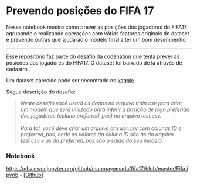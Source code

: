 # Prevendo posições do FIFA 17

Nesse notebook mostro como prever as posições dos jogadores do FIFA17 agrupando e realizando operações com várias features originais do dataset e prevendo outras que ajudarão o modelo final a ter um bom desempenho.
___
Esse repositório faz parte do desafio da [codenation](https://www.codenation.com.br/journey/data-science/challenge/mlearning-1.html) que tenta prever as posições dos jogadores do FIFA17. O dataset foi baixado de lá através de cadastro.

Um dataset parecido pode ser encontrado no [kaggle](https://www.kaggle.com/artimous/complete-fifa-2017-player-dataset-global). 

Segue descrição do desafio:

> *Neste desafio você usará os dados no arquivo train.csv para criar um modelo que será utilizado para inferir a posição de jogo preferida dos jogadores (coluna preferred_pos) no arquivo test.csv. <br><br>Para tal, você deve criar um arquivo answer.csv com colunas ID e preferred_pos, onde os valores da coluna ID são as do arquivo test.csv e as da preferred_pos são a saída do seu modelo.*

### Notebook

https://nbviewer.jupyter.org/github/marcoayamada/fifa17/blob/master/Fifa.ipynb - [[Github](https://github.com/marcoayamada/fifa17/blob/master/Fifa.ipynb)]
